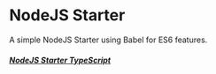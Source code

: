 # NodeJS Starter
A simple NodeJS Starter using Babel for ES6 features.

##### [NodeJS Starter TypeScript](https://github.com/Gamarote/NodeJS-Starter-TypeScript)